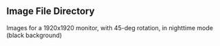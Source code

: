 ## Image File Directory

Images for a 1920x1920 monitor, with 45-deg rotation, in nighttime mode (black background)
